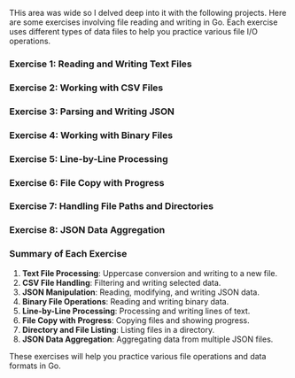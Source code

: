 THis area was wide so I delved deep into it with the following projects.
Here are some exercises involving file reading and writing in Go. 
Each exercise uses different types of data files to help you practice various file I/O operations.

### **Exercise 1: Reading and Writing Text Files**
### **Exercise 2: Working with CSV Files**
### **Exercise 3: Parsing and Writing JSON**
### **Exercise 4: Working with Binary Files**
### **Exercise 5: Line-by-Line Processing**
### **Exercise 6: File Copy with Progress**
### **Exercise 7: Handling File Paths and Directories**
### **Exercise 8: JSON Data Aggregation**
### **Summary of Each Exercise**

1. **Text File Processing**: Uppercase conversion and writing to a new file.
2. **CSV File Handling**: Filtering and writing selected data.
3. **JSON Manipulation**: Reading, modifying, and writing JSON data.
4. **Binary File Operations**: Reading and writing binary data.
5. **Line-by-Line Processing**: Processing and writing lines of text.
6. **File Copy with Progress**: Copying files and showing progress.
7. **Directory and File Listing**: Listing files in a directory.
8. **JSON Data Aggregation**: Aggregating data from multiple JSON files.

These exercises will help you practice various file operations and data formats in Go.

